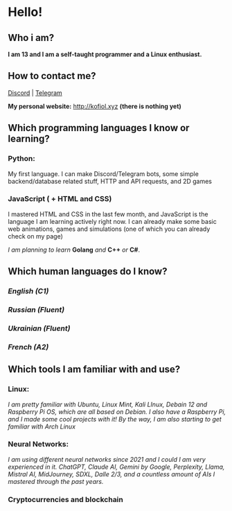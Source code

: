# Hello!

## Who i am?
**I am 13 and I am a self-taught programmer and a Linux enthusiast.**

## How to contact me?

[Discord](https://discord.com/users/1231256479731023892) | [Telegram](https://t.me/kofiol)

**My personal website:** http://kofiol.xyz **(there is nothing yet)**

## Which programming languages I know or learning?

### Python:
My first language. I can make Discord/Telegram bots, some simple backend/database related stuff, HTTP and API requests, and 2D games

### JavaScript ( + HTML and CSS)
I mastered HTML and CSS in the last few month, and JavaScript is the language I am learning actively right now. I can already make some basic web animations, games and simulations (one of which you can already check on my page)

*I am planning to learn* **Golang** *and* **C++** *or* **C#**.

## Which human languages do I know?

### *English (C1)*
### *Russian (Fluent)*
### *Ukrainian (Fluent)*
### *French (A2)*

## Which tools I am familiar with and use?

### **Linux:** 
*I am pretty familiar with Ubuntu, Linux Mint, Kali LInux, Debain 12 and Raspberry Pi OS, which are all based on Debian. I also have a Raspberry Pi, and I made some cool projects with it! By the way, I am also starting to get familiar with Arch Linux*
### 
### **Neural Networks:** 
*I am using different neural networks since 2021 and I could I am very experienced in it. ChatGPT, Claude AI, Gemini by Google, Perplexity, Llama, Mistral AI, MidJourney, SDXL, Dalle 2/3, and a countless amount of AIs I mastered through the past years.*
### **Cryptocurrencies and blockchain**
